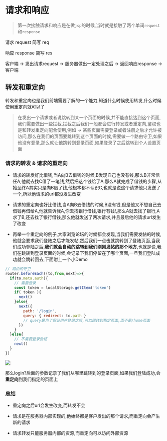 # 请求和响应

> 第一次接触请求和响应是在做`jsp`的时候,当时就是接触了两个单词`request`和`response`

请求 request 简写 req

响应 response 简写 res

客户端 -> 发出请求request ->  服务器做出一定处理之后 -> 返回响应response -> 客户端

## 转发和重定向

转发和重定向也是我们前端需要了解的一个能力,知道什么时候使用转发,什么时候使用重定向就可以了

> 在发出一个请求或者说跳转到某一个页面的时候,并不能直接达到这个页面,我们需要做出一些拦截,拦截之后我们一般都会进行转发或者重定向,鉴权也是和转发重定向配合使用,例如 -> 某些页面需要登录或者注册之后才允许被访问,那么在我们的页面要跳转到这个页面的时候,需要做一个路由守卫,如果他没有登录,那么就让他跳转到登录页面,如果登录了之后跳转到个人设置页面

### 请求的转发 & 请求的重定向

* 请求的转发好比借钱,当A向B去借钱的时候,B发现自己也没有钱,那么B非常信任A,他就去找C借了一笔钱,然后把这个钱给了A,那么A就完成了借钱的步骤,从始至终A其实只是向B借了钱,他根本都不认识C,也就是说这个请求他只发送了一个,所以他请求的url都没发生改变

* 请求的重定向也好比借钱,当A向B去借钱的时候,B没有钱,但是他又不想自己去借钱再借给A,他就告诉我A,你去找银行借钱,银行有钱!,那么A就去找了银行,A求了B,还去找了银行借钱,那么他就发送了两次请求,并且最后他的请求url发生了改变

* 再举一个重定向的例子,大家浏览论坛的时候都会发现,当我们需要发帖的时候,他就会要求我们登陆之后才能发帖,然后我们一点击就跳转到了登陆页面,当我们成功登陆之后,**我们就会自动的跳转到我们刚刚发帖的那个地方**,也就是说,我们在跳转到登录页面的时候,会记录下我们停留在了哪个页面,一旦我们登陆成功就会跳转回去,下面附上一个小Demo 

```js {11}
// 路由的守卫
router.beforeEach((to,from,next)=>{
  if(to.meta.auth){
    // 需要登录
    const token = localStorage.getItem('token')
    if( token ){
      next()
    }else{
      next({
        path: '/login',
        query: { redirect: to.path } 
        // query是为了保证用户登录之后,可以跳转到指定页面,而不是/home页面
      })
    }
  }else{
    // 不需要登录验证
    next()
  }
})
```

<img src="https://cdn.jsdelivr.net/gh/2662419405/imgPlus/nipaste_2020-01-16_18-06-40.png" />

那么login?后面的参数记录了我们从哪里跳转到的登录页面,如果我们登陆成功,会**重定向**到我们指定的页面上

### 总结

* 重定向之后url会发生改变,而转发不会

* 请求是在服务器内部实现的,他始终都是客户发出的那个请求,而重定向会产生新的请求

* 请求转发只能服务器内部的资源,而重定向可以访问外部资源

